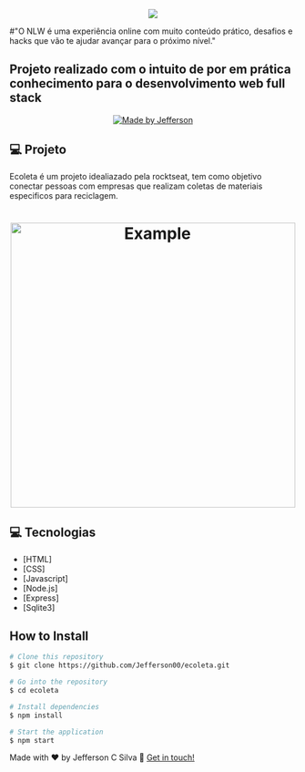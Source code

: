 <p align="center">
  <img src="markdown/images/nlw.png">
</p>

#"O NLW é uma experiência online com muito conteúdo prático, desafios e hacks que vão te ajudar avançar para o próximo nível."

## Projeto realizado com o intuito de por em prática conhecimento para o desenvolvimento web full stack

<p align="center">
  <a href="https://www.linkedin.com/in/jefferson-c-silva">
    <img alt="Made by Jefferson" src="https://img.shields.io/badge/made%20by-Jefferson-blue">
  </a>
</p>

## 💻 Projeto

Ecoleta é um projeto idealiazado pela rocktseat, tem como objetivo conectar pessoas com empresas que realizam
coletas de materiais especificos para reciclagem.

<h1 align="center">
    <img alt="Example" title="Example" src="markdown/images/web.png" width="500px" />
</h1>

## 💻 Tecnologias

- [HTML]
- [CSS]
- [Javascript]
- [Node.js]
- [Express]
- [Sqlite3]

## How to Install

```bash
# Clone this repository
$ git clone https://github.com/Jefferson00/ecoleta.git

# Go into the repository
$ cd ecoleta

# Install dependencies
$ npm install

# Start the application
$ npm start
```

Made with ♥ by Jefferson C Silva :wave: [Get in touch!](https://www.linkedin.com/in/jefferson-c-silva)